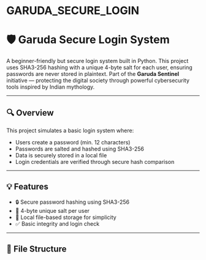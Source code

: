 # GARUDA_SECURE_LOGIN
# 🛡️ Garuda Secure Login System

A beginner-friendly but secure login system built in Python. This project uses SHA3-256 hashing with a unique 4-byte salt for each user, ensuring passwords are never stored in plaintext. Part of the **Garuda Sentinel** initiative — protecting the digital society through powerful cybersecurity tools inspired by Indian mythology.

---

## 🔍 Overview

This project simulates a basic login system where:
- Users create a password (min. 12 characters)
- Passwords are salted and hashed using SHA3-256
- Data is securely stored in a local file
- Login credentials are verified through secure hash comparison

---

## 💡 Features

- 🔒 Secure password hashing using SHA3-256
- 🧂 4-byte unique salt per user
- 📁 Local file-based storage for simplicity
- ✅ Basic integrity and login check

---

## 📂 File Structure


